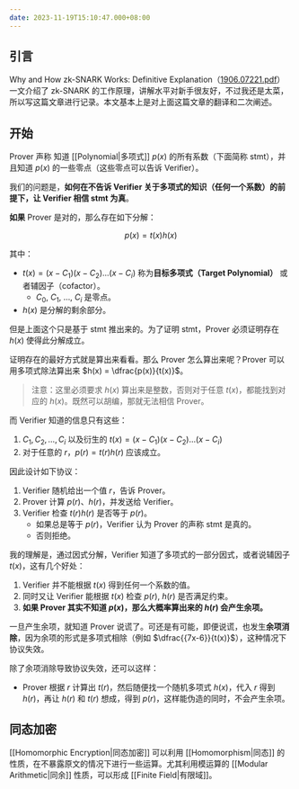 ```yaml
---
date: 2023-11-19T15:10:47.000+08:00
---
```


## 引言

Why and How zk-SNARK Works: Definitive Explanation（[1906.07221.pdf](https://arxiv.org/pdf/1906.07221.pdf)）一文介绍了 zk-SNARK 的工作原理，讲解水平对新手很友好，不过我还是太菜，所以写这篇文章进行记录。本文基本上是对上面这篇文章的翻译和二次阐述。

## 开始

Prover 声称 知道 [[Polynomial|多项式]] $p(x)$ 的所有系数（下面简称 $\text{stmt}$），并且知道 $p(x)$ 的一些零点（这些零点可以告诉 Verifier）。

我们的问题是，**如何在不告诉 Verifier 关于多项式的知识（任何一个系数）的前提下，让 Verifier 相信 $\text{stmt}$ 为真**。

**如果** Prover 是对的，那么存在如下分解：

$$
p(x) = t(x) h(x)
$$

其中：

- $t(x) = (x - C_1)(x - C_2)\ldots(x - C_i)$ 称为**目标多项式（Target Polynomial）** 或者辅因子（cofactor）。
  - $C_0,\ C_1,\ \dots,\ C_i$ 是零点。
- $h(x)$ 是分解的剩余部分。

但是上面这个只是基于 $\text{stmt}$ 推出来的。为了证明 $\text{stmt}$，Prover 必须证明存在 $h(x)$ 使得此分解成立。

证明存在的最好方式就是算出来看看。那么 Prover 怎么算出来呢？Prover 可以用多项式除法算出来 $h(x) = \dfrac{p(x)}{t(x)}$。

> 注意：这里必须要求 $h(x)$ 算出来是整数，否则对于任意 $t(x)$，都能找到对应的 $h(x)$。既然可以胡编，那就无法相信 Prover。

而 Verifier 知道的信息只有这些：

1. $C_1, C_2, \ldots, C_i$ 以及衍生的 $t(x) = (x - C_1)(x - C_2)\ldots(x - C_i)$
2. 对于任意的 $r$，$p(r) = t(r) h(r)$ 应该成立。

因此设计如下协议：

1. Verifier 随机给出一个值 $r$，告诉 Prover。
2. Prover 计算 $p(r)$、$h(r)$，并发送给 Verifier。
3. Verifier 检查 $t(r) h(r)$ 是否等于 $p(r)$。
    - 如果总是等于 $p(r)$，Verifier 认为 Prover 的声称 $\text{stmt}$ 是真的。
    - 否则拒绝。

我的理解是，通过因式分解，Verifier 知道了多项式的一部分因式，或者说辅因子 $t(x)$，这有几个好处：

1. Verifier 并不能根据 $t(x)$ 得到任何一个系数的值。
2. 同时又让 Verifier 能根据 $t(x)$ 检查 $p(r)$, $h(r)$ 是否满足约束。
3. **如果 Prover 其实不知道 $p(x)$，那么大概率算出来的 $h(r)$ 会产生余项。**

一旦产生余项，就知道 Prover 说谎了。可还是有可能，即便说谎，也发生**余项消除**，因为余项的形式是多项式相除（例如 $\dfrac{{7x-6}}{t(x)}$），这种情况下协议失效。

除了余项消除导致协议失效，还可以这样：

- Prover 根据 $r$ 计算出 $t(r)$，然后随便找一个随机多项式 $h(x)$，代入 $r$ 得到 $h(r)$，再让 $h(r)$ 和 $t(r)$ 想成，得到 $p(r)$，这样能伪造的同时，不会产生余项。

## 同态加密

[[Homomorphic Encryption|同态加密]] 可以利用 [[Homomorphism|同态]] 的性质，在不暴露原文的情况下进行一些运算。尤其利用模运算的 [[Modular Arithmetic|同余]] 性质，可以形成 [[Finite Field|有限域]]。
